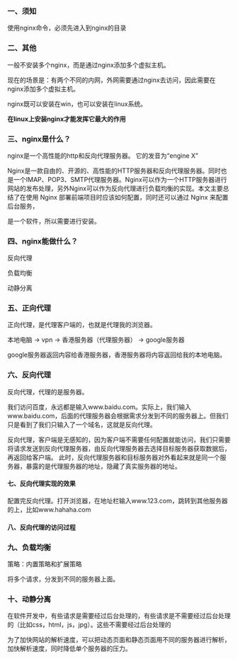 
### 一、须知

使用nginx命令，必须先进入到nginx的目录

### 二、其他

一般不安装多个nginx，而是通过nginx添加多个虚拟主机。

现在的场景是：有两个不同的内网，外网需要通过nginx去访问，因此需要在nginx添加多个虚拟主机。

nginx既可以安装在win，也可以安装在linux系统。

**在linux上安装nginx才能发挥它最大的作用**


### 三、nginx是什么？

nginx是一个高性能的http和反向代理服务器。 它的发音为“engine X”

Nginx是一款自由的、开源的、高性能的HTTP服务器和反向代理服务器。同时也是一个IMAP、POP3、SMTP代理服务器。Nginx可以作为一个HTTP服务器进行网站的发布处理，另外Nginx可以作为反向代理进行负载均衡的实现。本文主要总结了在使用 Nginx 部署前端项目时应该如何配置，同时还可以通过 Nginx 来配置后台服务，

是一个软件，所以需要进行安装。

### 四、nginx能做什么？

反向代理

负载均衡

动静分离

### 五、正向代理

正向代理，是代理客户端的，也就是代理我的浏览器。

本地电脑 -> vpn -> 香港服务器（代理服务器） -> google服务器

google服务器返回内容给香港服务器，香港服务器将内容返回给我的本地电脑。

### 六、反向代理

反向代理，代理的是服务器。

我们访问百度，永远都是输入www.baidu.com。实际上，我们输入www.baidu.com，后面的代理服务器会根据需求分发到不同的服务器上。但我们只是看到了我们只输入了一个域名，这就是反向代理。

反向代理，客户端是无感知的，因为客户端不需要任何配置就能访问，我们只需要将请求发送到反向代理服务器，由反向代理服务器去选择目标服务器获取数据后，再返回给客户端。
此时，反向代理服务器和目标服务器对外看起来就是同一个服务器，暴露的是代理服务器的地址，隐藏了真实服务器的地址。

#### 七、反向代理实现的效果

配置完反向代理。打开浏览器，在地址栏输入www.123.com，跳转到其他服务器的上，比如www.hahaha.com

#### 八、反向代理的访问过程



### 九、负载均衡

策略：内置策略和扩展策略

将多个请求，分发到不同的服务器上面。

### 十、动静分离

在软件开发中，有些请求是需要经过后台处理的，有些请求是不需要经过后台处理的（比如css，html，js，jpg）。这些不需要经过后台处理的

为了加快网站的解析速度，可以把动态页面和静态页面用不同的服务器进行解析，加快解析速度，同时降低单个服务器的压力。
